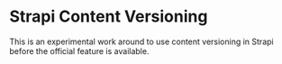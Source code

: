 # Strapi Content Versioning

This is an experimental work around to use content versioning in Strapi before the official feature is available.